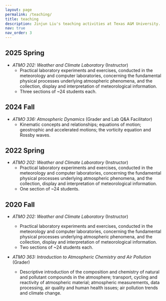 ```yaml
---
layout: page
permalink: /teaching/
title: teaching
description: Jinjun Liu's teaching activities at Texas A&M University.
nav: true
nav_order: 3
---
```


## 2025 Spring

- *ATMO 202: Weather and Climate Laboratory* (Instructor)
    - Practical laboratory experiments and exercises, conducted in the meteorology and computer laboratories, concerning the fundamental physical processes underlying atmospheric phenomena, and the collection, display and interpretation of meteorological information.
    - Three sections of ~24 students each.

## 2024 Fall

- *ATMO 336: Atmospheric Dynamics* (Grader and Lab Q&A Facilitator)
    - Kinematic concepts and relationships; equations of motion; geostrophic and accelerated motions; the vorticity equation and Rossby waves.

## 2022 Spring

- *ATMO 202: Weather and Climate Laboratory* (Instructor)
    - Practical laboratory experiments and exercises, conducted in the meteorology and computer laboratories, concerning the fundamental physical processes underlying atmospheric phenomena, and the collection, display and interpretation of meteorological information.
    - One section of ~24 students.

## 2020 Fall

- *ATMO 202: Weather and Climate Laboratory* (Instructor)
    - Practical laboratory experiments and exercises, conducted in the meteorology and computer laboratories, concerning the fundamental physical processes underlying atmospheric phenomena, and the collection, display and interpretation of meteorological information.
    - Two sections of ~24 students each.

- *ATMO 363: Introduction to Atmospheric Chemistry and Air Pollution* (Grader)
    - Descriptive introduction of the composition and chemistry of natural and pollutant compounds in the atmosphere; transport, cycling and reactivity of atmospheric material; atmospheric measurements, data processing, air quality and human health issues; air pollution trends and climate change.
